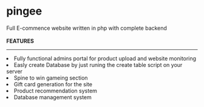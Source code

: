 # pingee
Full E-commence website written in php with complete backend<br><br>
<b>FEATURES</b><hr>
<li>Fully functional admins portal for product upload and website monitoring</li>
<li>Easly create Database by just runing the create table script on your server</li>
<li>Spine to win gameing section</li>
<li>Gift card generation for the site</li>
<li>Product recommendation system</li>
<li>Database management system</li>

